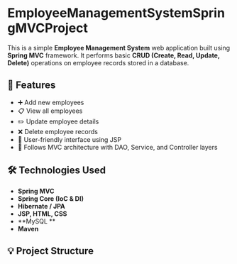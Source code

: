 # EmployeeManagementSystemSpringMVCProject
This is a simple **Employee Management System** web application built using **Spring MVC** framework. It performs basic **CRUD (Create, Read, Update, Delete)** operations on employee records stored in a database.

## 🔧 Features

- ➕ Add new employees  
- 📋 View all employees  
- ✏️ Update employee details  
- ❌ Delete employee records  
- 🧭 User-friendly interface using JSP  
- 📂 Follows MVC architecture with DAO, Service, and Controller layers

## 🛠️ Technologies Used

- **Spring MVC**
- **Spring Core (IoC & DI)**
- **Hibernate / JPA** 
- **JSP, HTML, CSS**
- **MySQL **
- **Maven** 

## 💡 Project Structure

